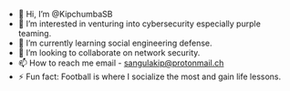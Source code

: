 - 👋 Hi, I’m @KipchumbaSB
- 👀 I’m interested in venturing into cybersecurity especially purple teaming. 
- 🌱 I’m currently learning social engineering defense.
- 💞️ I’m looking to collaborate on network security.
- 📫 How to reach me email - sangulakip@protonmail.ch
- ⚡ Fun fact: Football is where I socialize the most and gain life lessons. 

<!---
KipchumbaSB/KipchumbaSB is a ✨ special ✨ repository because its `README.md` (this file) appears on your GitHub profile.
You can click the Preview link to take a look at your changes.
--->
